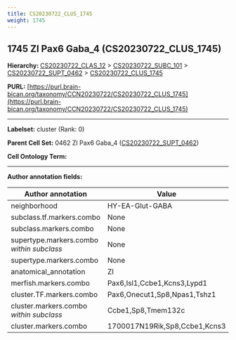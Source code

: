 ```yaml
---
title: CS20230722_CLUS_1745
weight: 1745
---
```

## 1745 ZI Pax6 Gaba_4 (CS20230722_CLUS_1745)
<b>Hierarchy: </b>
[CS20230722_CLAS_12](../CS20230722_CLAS_12) >
[CS20230722_SUBC_101](../CS20230722_SUBC_101) >
[CS20230722_SUPT_0462](../CS20230722_SUPT_0462) >
[CS20230722_CLUS_1745](../CS20230722_CLUS_1745)

**PURL:** [https://purl.brain-bican.org/taxonomy/CCN20230722/CS20230722_CLUS_1745](https://purl.brain-bican.org/taxonomy/CCN20230722/CS20230722_CLUS_1745)

---


**Labelset:** cluster (Rank: 0)

**Parent Cell Set:** 0462 ZI Pax6 Gaba_4 ([CS20230722_SUPT_0462](../CS20230722_SUPT_0462))



**Cell Ontology Term:** 

[MARKER GENES.]: #


---

[TRANSFERRED ANNOTATIONS.]: #


[AUTHOR ANNOTATION FIELDS.]: #


**Author annotation fields:**

| Author annotation | Value |
|-------------------|-------|
|neighborhood|HY-EA-Glut-GABA|
|subclass.tf.markers.combo|None|
|subclass.markers.combo|None|
|supertype.markers.combo _within subclass_|None|
|supertype.markers.combo|None|
|anatomical_annotation|ZI|
|merfish.markers.combo|Pax6,Isl1,Ccbe1,Kcns3,Lypd1|
|cluster.TF.markers.combo|Pax6,Onecut1,Sp8,Npas1,Tshz1|
|cluster.markers.combo _within subclass_|Ccbe1,Sp8,Tmem132c|
|cluster.markers.combo|1700017N19Rik,Sp8,Ccbe1,Kcns3|
